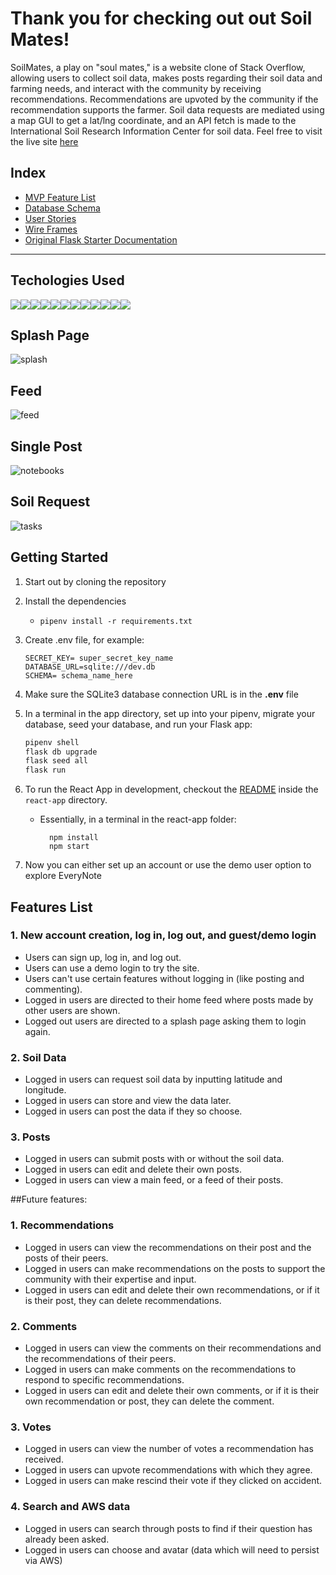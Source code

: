 
# Thank you for checking out out Soil Mates!

SoilMates, a play on "soul mates," is a website clone of Stack Overflow, allowing users to collect soil data, makes posts regarding their soil data and farming needs, and interact with the community by receiving recommendations. Recommendations are upvoted by the community if the recommendation supports the farmer. Soil data requests are mediated using a map GUI to get a lat/lng coordinate, and an API fetch is made to the International Soil Research Information Center for soil data. 
Feel free to visit the live site [here](https://soilmates.onrender.com/)

## Index
* [MVP Feature List](https://github.com/taystacksattack/SoilMates/wiki/Features-List)
* [Database Schema](https://github.com/taystacksattack/SoilMates/wiki/Database-Schema)
* [User Stories](https://github.com/taystacksattack/SoilMates/wiki/User-Stories)
* [Wire Frames](https://github.com/taystacksattack/SoilMates/wiki/Wireframes)
* [Original Flask Starter Documentation](https://github.com/taystacksattack/EveryNote/wiki/Original-Flask-Starter-Documentation)

---------------------

## Techologies Used
<img src="https://img.shields.io/badge/JavaScript-323330?style=for-the-badge&logo=javascript&logoColor=F7DF1E" /><img
src="https://img.shields.io/badge/Python-3776AB?style=for-the-badge&logo=Python&logoColor=white" /><img src="https://img.shields.io/badge/Node.js-339933?style=for-the-badge&logo=nodedotjs&logoColor=white" /><img src="https://img.shields.io/badge/Sqlalchemy-000000?style=for-the-badge&logo=Sqlalchemy&logoColor=white" /><img src="https://img.shields.io/badge/PostgreSQL-316192?style=for-the-badge&logo=postgresql&logoColor=white" /><img src="https://img.shields.io/badge/HTML5-E34F26?style=for-the-badge&logo=html5&logoColor=white" /><img src="https://img.shields.io/badge/CSS3-1572B6?style=for-the-badge&logo=css3&logoColor=white" /><img src="https://img.shields.io/badge/React-20232A?style=for-the-badge&logo=react&logoColor=61DAFB" /><img src="https://img.shields.io/badge/Redux-593D88?style=for-the-badge&logo=redux&logoColor=white" /><img src="https://img.shields.io/badge/mapbox-000000?style=for-the-badge&logo=mapbox&logoColor=white" /><img src="https://img.shields.io/badge/GitHub-100000?style=for-the-badge&logo=github&logoColor=white" /><img src="https://img.shields.io/badge/Render-46E3B7?style=for-the-badge&logo=Render&logoColor=white" />

## Splash Page
![splash](https://github.com/taystacksattack/SoilMates/blob/trueMain/splashpage.png)

## Feed
![feed](https://github.com/taystacksattack/SoilMates/blob/trueMain/feed.png)

## Single Post
![notebooks](https://github.com/taystacksattack/SoilMates/blob/trueMain/singlepost.png)

## Soil Request
![tasks](https://github.com/taystacksattack/SoilMates/blob/trueMain/soilrequest.png)

## Getting Started

1. Start out by cloning the repository
2. Install the dependencies
    * `pipenv install -r requirements.txt`
3. Create .env file, for example:
     ```
     SECRET_KEY= super_secret_key_name
     DATABASE_URL=sqlite:///dev.db
     SCHEMA= schema_name_here
     ```
4. Make sure the SQLite3 database connection URL is in the **.env** file
5. In a terminal in the app directory,  set up into your pipenv, migrate your database, seed your database, and run your Flask app:

   ```bash
   pipenv shell
   flask db upgrade
   flask seed all
   flask run
   ```

6. To run the React App in development, checkout the [README](./react-app/README.md) inside the `react-app` directory.
     * Essentially, in a terminal in the react-app folder:
         ```
           npm install
           npm start
         ```
7. Now you can either set up an account or use the demo user option to explore EveryNote

## Features List 

### 1. New account creation, log in, log out, and guest/demo login
  * Users can sign up, log in, and log out.
  * Users can use a demo login to try the site.
  * Users can't use certain features without logging in (like posting and commenting).
  * Logged in users are directed to their home feed where posts made by other users are shown.
  * Logged out users are directed to a splash page asking them to login again.

### 2. Soil Data
  * Logged in users can request soil data by inputting latitude and longitude.
  * Logged in users can store and view the data later.
  * Logged in users can post the data if they so choose.

### 3. Posts
  * Logged in users can submit posts with or without the soil data.
  * Logged in users can edit and delete their own posts.
  * Logged in users can view a main feed, or a feed of their posts.

##Future features:
### 1. Recommendations
  * Logged in users can view the recommendations on their post and the posts of their peers.
  * Logged in users can make recommendations on the posts to support the community with their expertise and input.
  * Logged in users can edit and delete their own recommendations, or if it is their post, they can delete recommendations.

### 2. Comments
  * Logged in users can view the comments on their recommendations and the recommendations of their peers.
  * Logged in users can make comments on the recommendations to respond to specific recommendations.
  * Logged in users can edit and delete their own comments, or if it is their own recommendation or post, they can delete the comment.

### 3. Votes
  * Logged in users can view the number of votes a recommendation has received.
  * Logged in users can upvote recommendations with which they agree.
  * Logged in users can make rescind their vote if they clicked on accident.

### 4. Search and AWS data
  * Logged in users can search through posts to find if their question has already been asked.
  * Logged in users can choose and avatar (data which will need to persist via AWS)


 

